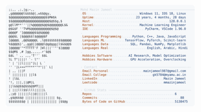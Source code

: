 <picture>
  <source srcset="https://raw.githubusercontent.com/mmazinjameel/mmazinjameel/main/dark_mode.svg?v=1743596335" media="(prefers-color-scheme: dark)">
  <img src="https://raw.githubusercontent.com/mmazinjameel/mmazinjameel/main/light_mode.svg?v=1743596335">
</picture>
